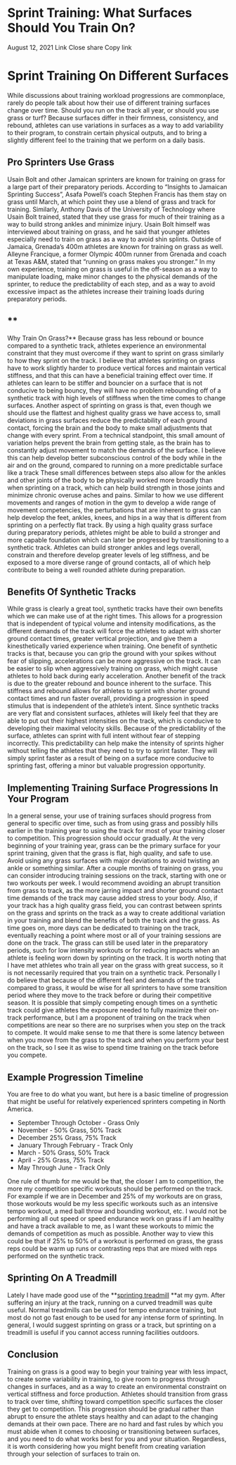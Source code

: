#  Sprint Training: What Surfaces Should You Train On? 
August 12, 2021
Link
Close share Copy link
# **Sprint Training On Different Surfaces**
While discussions about training workload progressions are commonplace, rarely do people talk about how their use of different training surfaces change over time. Should you run on the track all year, or should you use grass or turf?
Because surfaces differ in their firmness, consistency, and rebound, athletes can use variations in surfaces as a way to add variability to their program, to constrain certain physical outputs, and to bring a slightly different feel to the training that we perform on a daily basis.
## **Pro Sprinters Use Grass**
Usain Bolt and other Jamaican sprinters are known for training on grass for a large part of their preparatory periods. According to “Insights to Jamaican Sprinting Success”, Asafa Powell’s coach Stephen Francis has them stay on grass until March, at which point they use a blend of grass and track for training. 
Similarly, Anthony Davis of the University of Technology where Usain Bolt trained, stated that they use grass for much of their training as a way to build strong ankles and minimize injury. 
Usain Bolt himself was interviewed about training on grass, and he said that younger athletes especially need to train on grass as a way to avoid shin splints.
Outside of Jamaica, Grenada’s 400m athletes are known for training on grass as well. Alleyne Francique, a former Olympic 400m runner from Grenada and coach at Texas A&M, stated that “running on grass makes you stronger.”
In my own experience, training on grass is useful in the off-season as a way to manipulate loading, make minor changes to the physical demands of the sprinter, to reduce the predictability of each step, and as a way to avoid excessive impact as the athletes increase their training loads during preparatory periods.
## **  
Why Train On Grass?**
Because grass has less rebound or bounce compared to a synthetic track, athletes experience an environmental constraint that they must overcome if they want to sprint on grass similarly to how they sprint on the track. 
I believe that athletes sprinting on grass have to work slightly harder to produce vertical forces and maintain vertical stiffness, and that this can have a beneficial training effect over time. If athletes can learn to be stiffer and bouncier on a surface that is not conducive to being bouncy, they will have no problem rebounding off of a synthetic track with high levels of stiffness when the time comes to change surfaces.
Another aspect of sprinting on grass is that, even though we should use the flattest and highest quality grass we have access to, small deviations in grass surfaces reduce the predictability of each ground contact, forcing the brain and the body to make small adjustments that change with every sprint. From a technical standpoint, this small amount of variation helps prevent the brain from getting stale, as the brain has to constantly adjust movement to match the demands of the surface. I believe this can help develop better subconscious control of the body while in the air and on the ground, compared to running on a more predictable surface like a track
These small differences between steps also allow for the ankles and other joints of the body to be physically worked more broadly than when sprinting on a track, which can help build strength in those joints and minimize chronic overuse aches and pains. Similar to how we use different movements and ranges of motion in the gym to develop a wide range of movement competencies, the perturbations that are inherent to grass can help develop the feet, ankles, knees, and hips in a way that is different from sprinting on a perfectly flat track.
By using a high quality grass surface during preparatory periods, athletes might be able to build a stronger and more capable foundation which can later be progressed by transitioning to a synthetic track. Athletes can build stronger ankles and legs overall, constrain and therefore develop greater levels of leg stiffness, and be exposed to a more diverse range of ground contacts, all of which help contribute to being a well rounded athlete during preparation.
## **Benefits Of Synthetic Tracks**
While grass is clearly a great tool, synthetic tracks have their own benefits which we can make use of at the right times. This allows for a progression that is independent of typical volume and intensity modifications, as the different demands of the track will force the athletes to adapt with shorter ground contact times, greater vertical projection, and give them a kinesthetically varied experience when training.
One benefit of synthetic tracks is that, because you can grip the ground with your spikes without fear of slipping, accelerations can be more aggressive on the track. It can be easier to slip when aggressively training on grass, which might cause athletes to hold back during early acceleration. 
Another benefit of the track is due to the greater rebound and bounce inherent to the surface. This stiffness and rebound allows for athletes to sprint with shorter ground contact times and run faster overall, providing a progression in speed stimulus that is independent of the athlete’s intent.
Since synthetic tracks are very flat and consistent surfaces, athletes will likely feel that they are able to put out their highest intensities on the track, which is conducive to developing their maximal velocity skills. Because of the predictability of the surface, athletes can sprint with full intent without fear of stepping incorrectly. This predictability can help make the intensity of sprints higher without telling the athletes that they need to try to sprint faster. They will simply sprint faster as a result of being on a surface more conducive to sprinting fast, offering a minor but valuable progression opportunity.
## **Implementing Training Surface Progressions In Your Program**
In a general sense, your use of training surfaces should progress from general to specific over time, such as from using grass and possibly hills earlier in the training year to using the track for most of your training closer to competition.
This progression should occur gradually. At the very beginning of your training year, grass can be the primary surface for your sprint training, given that the grass is flat, high quality, and safe to use. Avoid using any grass surfaces with major deviations to avoid twisting an ankle or something similar.
After a couple months of training on grass, you can consider introducing training sessions on the track, starting with one or two workouts per week. I would recommend avoiding an abrupt transition from grass to track, as the more jarring impact and shorter ground contact time demands of the track may cause added stress to your body. Also, if your track has a high quality grass field, you can contrast between sprints on the grass and sprints on the track as a way to create additional variation in your training and blend the benefits of both the track and the grass.
As time goes on, more days can be dedicated to training on the track, eventually reaching a point where most or all of your training sessions are done on the track. The grass can still be used later in the preparatory periods, such for low intensity workouts or for reducing impacts when an athlete is feeling worn down by sprinting on the track.
It is worth noting that I have met athletes who train all year on the grass with great success, so it is not necessarily required that you train on a synthetic track. Personally I do believe that because of the different feel and demands of the track compared to grass, it would be wise for all sprinters to have some transition period where they move to the track before or during their competitive season. It is possible that simply competing enough times on a synthetic track could give athletes the exposure needed to fully maximize their on-track performance, but I am a proponent of training on the track when competitions are near so there are no surprises when you step on the track to compete.
It would make sense to me that there is some latency between when you move from the grass to the track and when you perform your best on the track, so I see it as wise to spend time training on the track before you compete.
## **Example Progression Timeline**
You are free to do what you want, but here is a basic timeline of progression that might be useful for relatively experienced sprinters competing in North America.
  * September Through October - Grass Only
  * November - 50% Grass, 50% Track
  * December 25% Grass, 75% Track
  * January Through February - Track Only
  * March - 50% Grass, 50% Track
  * April - 25% Grass, 75% Track
  * May Through June - Track Only


One rule of thumb for me would be that, the closer I am to competition, the more my competition specific workouts should be performed on the track. 
For example if we are in December and 25% of my workouts are on grass, those workouts would be my less specific workouts such as an intensive tempo workout, a med ball throw and bounding workout, etc. I would not be performing all out speed or speed endurance work on grass if I am healthy and have a track available to me, as I want these workouts to mimic the demands of competition as much as possible.
Another way to view this could be that if 25% to 50% of a workout is performed on grass, the grass reps could be warm up runs or contrasting reps that are mixed with reps performed on the synthetic track.
## **Sprinting On A Treadmill**
Lately I have made good use of the **[sprinting treadmill](https://sprintingworkouts.com/blogs/training-equipment/treadmills-for-sprinting "sprinting treadmill") **at my gym. After suffering an injury at the track, running on a curved treadmill was quite useful.
Normal treadmills can be used for tempo endurance training, but most do not go fast enough to be used for any intense form of sprinting.
In general, I would suggest sprinting on grass or a track, but sprinting on a treadmill is useful if you cannot access running facilities outdoors.
## **Conclusion**
Training on grass is a good way to begin your training year with less impact, to create some variability in training, to give room to progress through changes in surfaces, and as a way to create an environmental constraint on vertical stiffness and force production.
Athletes should transition from grass to track over time, shifting toward competition specific surfaces the closer they get to competition. This progression should be gradual rather than abrupt to ensure the athlete stays healthy and can adapt to the changing demands at their own pace.
There are no hard and fast rules by which you must abide when it comes to choosing or transitioning between surfaces, and you need to do what works best for you and your situation. Regardless, it is worth considering how you might benefit from creating variation through your selection of surfaces to train on.
[ ](https://sprintingworkouts.com/blogs/training)

